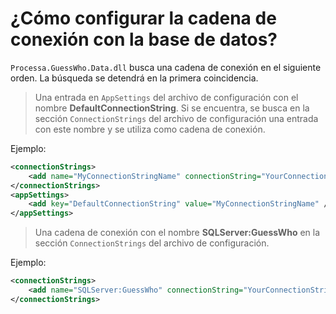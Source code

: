 # ¿Cómo configurar la cadena de conexión con la base de datos? 

`Processa.GuessWho.Data.dll` busca una cadena de conexión en el siguiente orden. La búsqueda se detendrá en la primera coincidencia. 

> Una entrada en `AppSettings` del archivo de configuración con el nombre **DefaultConnectionString**. Si se encuentra, se busca en la sección `ConnectionStrings` del archivo de configuración una entrada con este nombre y se utiliza como cadena de conexión. 

Ejemplo:

```xml
<connectionStrings>
	<add name="MyConnectionStringName" connectionString="YourConnectionStringHere" providerName="System.Data.SqlClient" />
</connectionStrings>
<appSettings>
	<add key="DefaultConnectionString" value="MyConnectionStringName" />
</appSettings>
```

> Una cadena de conexión con el nombre **SQLServer:GuessWho** en la sección `ConnectionStrings` del archivo de configuración.

Ejemplo:

```xml
<connectionStrings>
	<add name="SQLServer:GuessWho" connectionString="YourConnectionStringHere" providerName="System.Data.SqlClient" />
</connectionStrings>
```



